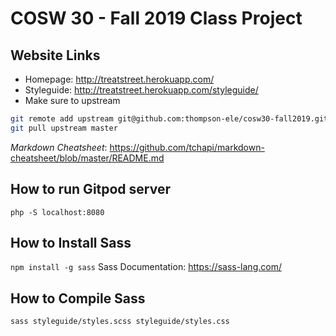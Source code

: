 # COSW 30 - Fall 2019 Class Project #

## Website Links ##
* Homepage: http://treatstreet.herokuapp.com/
* Styleguide: http://treatstreet.herokuapp.com/styleguide/
* Make sure to upstream

```bash
git remote add upstream git@github.com:thompson-ele/cosw30-fall2019.git
git pull upstream master
```

_Markdown Cheatsheet_: https://github.com/tchapi/markdown-cheatsheet/blob/master/README.md

## How to run Gitpod server ##
`php -S localhost:8080`

## How to Install Sass ##
`npm install -g sass`
Sass Documentation: https://sass-lang.com/

## How to Compile Sass ##
`sass styleguide/styles.scss styleguide/styles.css`